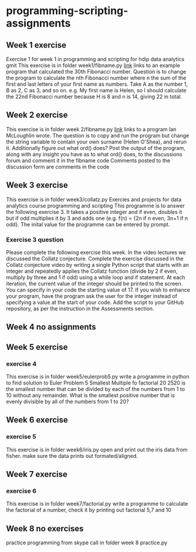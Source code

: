 # programming-scripting-assignments
## Week 1 exercise 
Exercise 1 for week 1 in programming and scripting for hdip data analytics gmit
This exercise is in folder week1/fibname.py [link](https://github.com/ianmcloughlin/python-fib/blob/master/fib.py) links to an example program that calculated the 30th Fibonacci number. Question is to change the program to calculate the nth Fibonacci number where n the sum of the first and last letters of your first name as numbers. Take A as the number 1, B as 2, C as 3, and so on. e.g. My first name is Helen, so I should calculate the 22nd Fibonacci number because H is 8 and n is 14, giving 22 in total. 
## Week 2 exercise
This exercise is in folder week 2/fibname.py [link](https://github.com/ianmcloughlin/python-fib/blob/master/fibname.py) links to a program Ian McLoughlin wrote. The question is to copy and run the program  but change the string variable to contain your own surname (Helen O'Shea), and rerun it. Additionally figure out what ord() does? Post the output of the program, along with any insight you have as to what ord() does, to the discussions forum and comment it in the fibname code
Comments posted to the discussion form are comments in the code
## Week 3 exercise  
This exercise is in folder week3/collatz.py
Exercies and projects for data analytics course programming and scripting 
This programme is to answer the following exercise 3. It takes a positive integer and if even, doubles it but if odd multiplies it by 3 and adds one (e.g. f(n) = {2n if n even, 3n+1 if n odd}. The inital value for the programme can be entered by prompt.
### Exercise 3 question
Please complete the following exercise this week. In the video lectures we discussed the Collatz conjecture. Complete the exercise discussed in the Collatz conjecture video by writing a single Python script that starts with an integer and repeatedly applies the Collatz function (divide by 2 if even, multiply by three and 1 if odd) using a while loop and if statement. At each iteration, the current value of the integer should be printed to the screen. You can specify in your code the starting value of 17. If you wish to enhance your program, have the program ask the user for the integer instead of specifying a value at the start of your code. Add the script to your GitHub repository, as per the instruction in the Assessments section.
## Week 4 no assignments
## Week 5 exercise
### exercise 4
This exercise is in folder week5/eulerprob5.py
write a programme in python to find solution to Euler Problem 5 Smallest Multiple fo factorial 20
2520 is the smallest number that can be divided by each of the numbers from 1 to 10 without any remainder.
What is the smallest positive number that is evenly divisible by all of the numbers from 1 to 20?
## Week 6 exercise
### exercise 5
This exercise is in folder week6/iris.py
open and print out the iris data from fisher. make sure the data prints out formated/aligned. 
## Week 7 exercise
### exercise 6
This exercise is in folder week7/factorial.py
write a programme to calculate the factorial of a number, check it by printing out factorial 5,7 and 10
## Week 8 no exercises
practice programming from skype call in folder week 8 practice.py
